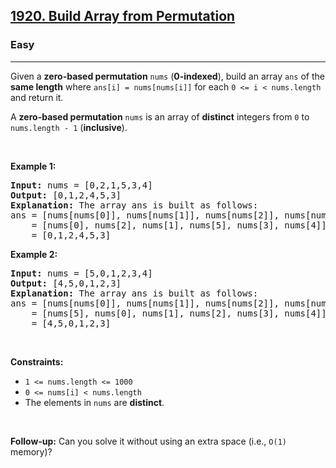<h2><a href="https://leetcode.com/problems/build-array-from-permutation/">1920. Build Array from Permutation</a></h2><h3>Easy</h3><hr><div style="user-select: auto;"><p style="user-select: auto;">Given a <strong style="user-select: auto;">zero-based permutation</strong> <code style="user-select: auto;">nums</code> (<strong style="user-select: auto;">0-indexed</strong>), build an array <code style="user-select: auto;">ans</code> of the <strong style="user-select: auto;">same length</strong> where <code style="user-select: auto;">ans[i] = nums[nums[i]]</code> for each <code style="user-select: auto;">0 &lt;= i &lt; nums.length</code> and return it.</p>

<p style="user-select: auto;">A <strong style="user-select: auto;">zero-based permutation</strong> <code style="user-select: auto;">nums</code> is an array of <strong style="user-select: auto;">distinct</strong> integers from <code style="user-select: auto;">0</code> to <code style="user-select: auto;">nums.length - 1</code> (<strong style="user-select: auto;">inclusive</strong>).</p>

<p style="user-select: auto;">&nbsp;</p>
<p style="user-select: auto;"><strong class="example" style="user-select: auto;">Example 1:</strong></p>

<pre style="user-select: auto;"><strong style="user-select: auto;">Input:</strong> nums = [0,2,1,5,3,4]
<strong style="user-select: auto;">Output:</strong> [0,1,2,4,5,3]<strong style="user-select: auto;">
Explanation:</strong> The array ans is built as follows: 
ans = [nums[nums[0]], nums[nums[1]], nums[nums[2]], nums[nums[3]], nums[nums[4]], nums[nums[5]]]
    = [nums[0], nums[2], nums[1], nums[5], nums[3], nums[4]]
    = [0,1,2,4,5,3]</pre>

<p style="user-select: auto;"><strong class="example" style="user-select: auto;">Example 2:</strong></p>

<pre style="user-select: auto;"><strong style="user-select: auto;">Input:</strong> nums = [5,0,1,2,3,4]
<strong style="user-select: auto;">Output:</strong> [4,5,0,1,2,3]
<strong style="user-select: auto;">Explanation:</strong> The array ans is built as follows:
ans = [nums[nums[0]], nums[nums[1]], nums[nums[2]], nums[nums[3]], nums[nums[4]], nums[nums[5]]]
    = [nums[5], nums[0], nums[1], nums[2], nums[3], nums[4]]
    = [4,5,0,1,2,3]</pre>

<p style="user-select: auto;">&nbsp;</p>
<p style="user-select: auto;"><strong style="user-select: auto;">Constraints:</strong></p>

<ul style="user-select: auto;">
	<li style="user-select: auto;"><code style="user-select: auto;">1 &lt;= nums.length &lt;= 1000</code></li>
	<li style="user-select: auto;"><code style="user-select: auto;">0 &lt;= nums[i] &lt; nums.length</code></li>
	<li style="user-select: auto;">The elements in <code style="user-select: auto;">nums</code> are <strong style="user-select: auto;">distinct</strong>.</li>
</ul>

<p style="user-select: auto;">&nbsp;</p>
<p style="user-select: auto;"><strong style="user-select: auto;">Follow-up:</strong> Can you solve it without using an extra space (i.e., <code style="user-select: auto;">O(1)</code> memory)?</p>
</div>